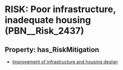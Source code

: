 # RISK: __Poor infrastructure, inadequate housing__ (PBN__Risk_2437)

## Property: has_RiskMitigation

* [Improvement of infrastructure and housing design](PBN__Mitigation_96)

